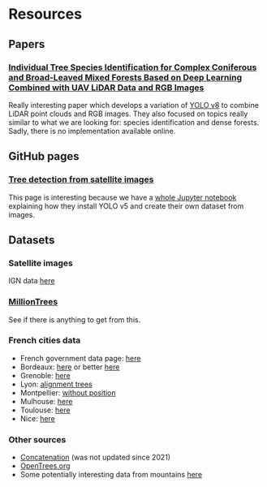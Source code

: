# Resources

## Papers

### [Individual Tree Species Identification for Complex Coniferous and Broad-Leaved Mixed Forests Based on Deep Learning Combined with UAV LiDAR Data and RGB Images](https://www.mdpi.com/1999-4907/15/2/293)

Really interesting paper which develops a variation of [YOLO v8](https://github.com/ultralytics/ultralytics) to combine LiDAR point clouds and RGB images. They also focused on topics really similar to what we are looking for: species identification and dense forests. Sadly, there is no implementation available online.

## GitHub pages

### [Tree detection from satellite images](https://github.com/talhayavcin/Tree-detection-from-satellite-images)

This page is interesting because we have a [whole Jupyter notebook](https://github.com/talhayavcin/Tree-detection-from-satellite-images/blob/main/YOLOv5_Custom_Training.ipynb) explaining how they install YOLO v5 and create their own dataset from images.

## Datasets

### Satellite images

IGN data [here](https://geoservices.ign.fr/bdortho)

### [MillionTrees](https://milliontrees.idtrees.org/)

See if there is anything to get from this.

### French cities data

- French government data page: [here](https://www.data.gouv.fr/fr/datasets/?page=2&q=arbre)
- Bordeaux: [here](http://www.opendata.bordeaux.fr/content/patrimoine-arbore) or better [here](https://opendata.bordeaux-metropole.fr/explore/dataset/ec_arbre_p/information/?disjunctive.insee)
- Grenoble: [here](https://data.metropolegrenoble.fr/visualisation/information/?id=arbres-grenoble)
- Lyon: [alignment trees](https://data.grandlyon.com/portail/fr/jeux-de-donnees/arbres-alignement-metropole-lyon/donnees)
- Montpellier: [without position](http://data.montpellier3m.fr/dataset/arbres-dalignement-de-montpellier)
- Mulhouse: [here](https://data.mulhouse-alsace.fr/explore/dataset/68224_arbres_alignement/information/)
- Toulouse: [here](https://data.toulouse-metropole.fr/explore/dataset/arbres-urbains/information/)
- Nice: [here](https://opendata.nicecotedazur.org/data/dataset/cartographie-des-arbres-communaux)

### Other sources

- [Concatenation](https://www.data.gouv.fr/fr/datasets/arbres-en-open-data-en-france-par-namr/) (was not updated since 2021)
- [OpenTrees.org](https://opentrees.org/)
- Some potentially interesting data from mountains [here](https://esajournals.onlinelibrary.wiley.com/doi/10.1002/ecy.1759)